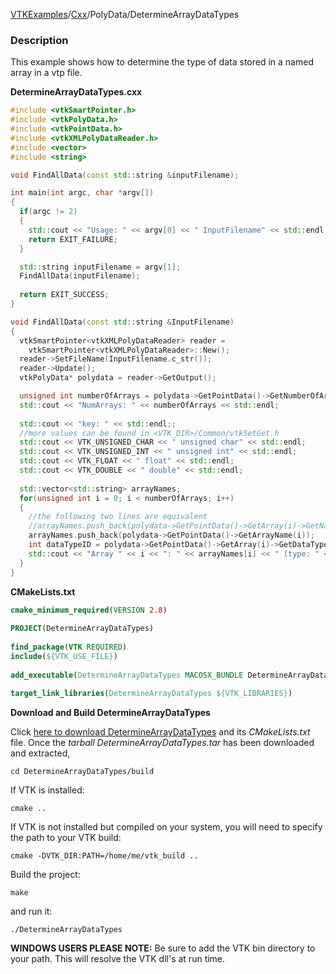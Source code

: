 [VTKExamples](/home/)/[Cxx](/Cxx)/PolyData/DetermineArrayDataTypes

### Description
This example shows how to determine the type of data stored in a named array in a vtp file.

**DetermineArrayDataTypes.cxx**
```c++
#include <vtkSmartPointer.h>
#include <vtkPolyData.h>
#include <vtkPointData.h>
#include <vtkXMLPolyDataReader.h>
#include <vector>
#include <string>

void FindAllData(const std::string &inputFilename);

int main(int argc, char *argv[])
{
  if(argc != 2)
  {
    std::cout << "Usage: " << argv[0] << " InputFilename" << std::endl;
    return EXIT_FAILURE;
  }

  std::string inputFilename = argv[1];
  FindAllData(inputFilename);
	
  return EXIT_SUCCESS;
}

void FindAllData(const std::string &InputFilename)
{
  vtkSmartPointer<vtkXMLPolyDataReader> reader =
    vtkSmartPointer<vtkXMLPolyDataReader>::New();
  reader->SetFileName(InputFilename.c_str());
  reader->Update();
  vtkPolyData* polydata = reader->GetOutput();

  unsigned int numberOfArrays = polydata->GetPointData()->GetNumberOfArrays();
  std::cout << "NumArrays: " << numberOfArrays << std::endl;
	
  std::cout << "key: " << std::endl;;
  //more values can be found in <VTK_DIR>/Common/vtkSetGet.h
  std::cout << VTK_UNSIGNED_CHAR << " unsigned char" << std::endl;
  std::cout << VTK_UNSIGNED_INT << " unsigned int" << std::endl;
  std::cout << VTK_FLOAT << " float" << std::endl;
  std::cout << VTK_DOUBLE << " double" << std::endl;
	
  std::vector<std::string> arrayNames;
  for(unsigned int i = 0; i < numberOfArrays; i++)
  {
    //the following two lines are equivalent
    //arrayNames.push_back(polydata->GetPointData()->GetArray(i)->GetName());
    arrayNames.push_back(polydata->GetPointData()->GetArrayName(i));
    int dataTypeID = polydata->GetPointData()->GetArray(i)->GetDataType();
    std::cout << "Array " << i << ": " << arrayNames[i] << " (type: " << dataTypeID << ")" << std::endl;
  }
}
```
**CMakeLists.txt**
```cmake
cmake_minimum_required(VERSION 2.8)
 
PROJECT(DetermineArrayDataTypes)
 
find_package(VTK REQUIRED)
include(${VTK_USE_FILE})
 
add_executable(DetermineArrayDataTypes MACOSX_BUNDLE DetermineArrayDataTypes.cxx)
 
target_link_libraries(DetermineArrayDataTypes ${VTK_LIBRARIES})
```

**Download and Build DetermineArrayDataTypes**

Click [here to download DetermineArrayDataTypes](https://github.com/lorensen/VTKWikiExamplesTarballs/raw/master/DetermineArrayDataTypes.tar) and its *CMakeLists.txt* file.
Once the *tarball DetermineArrayDataTypes.tar* has been downloaded and extracted,
```
cd DetermineArrayDataTypes/build 
```
If VTK is installed:
```
cmake ..
```
If VTK is not installed but compiled on your system, you will need to specify the path to your VTK build:
```
cmake -DVTK_DIR:PATH=/home/me/vtk_build ..
```
Build the project:
```
make
```
and run it:
```
./DetermineArrayDataTypes
```
**WINDOWS USERS PLEASE NOTE:** Be sure to add the VTK bin directory to your path. This will resolve the VTK dll's at run time.

